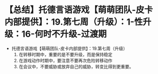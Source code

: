# 【总结】托德言语游戏【萌萌团队-皮卡内部提供】：19.第七周（升级）：1-性升级：16-何时不升级-过渡期

-   托德言语游戏【萌萌团队-皮卡内部提供】：19.第七周（升级）
    1.  在转移时期中，重要的是不要升级，而是保持稳定
    2.  在游戏动作时期中，要注意不要再次危险转移动作
    3.  在会议中，不要威胁或放弃自己的威胁，转变比得到更重要。